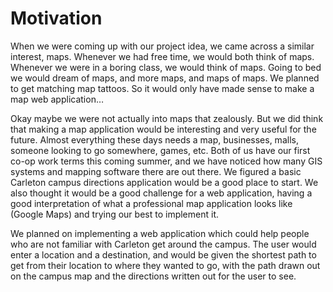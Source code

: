 # Motivation

When we were coming up with our project idea, we came across a similar interest, maps. Whenever we had free time, we would both think of maps. Whenever we were in a boring class, we would think of maps. Going to bed we would dream of maps, and more maps, and maps of maps. We planned to get matching map tattoos. So it would only have made sense to make a map web application…  

Okay maybe we were not actually into maps that zealously. But we did think that making a map application would be interesting and very useful for the future. Almost everything these days needs a map, businesses, malls, someone looking to go somewhere, games, etc. Both of us have our first co-op work terms this coming summer, and we have noticed how many GIS systems and mapping software there are out there. We figured a basic Carleton campus directions application would be a good place to start. We also thought it would be a good challenge for a web application, having a good interpretation of what a professional map application looks like (Google Maps) and trying our best to implement it.  

We planned on implementing a web application which could help people who are not familiar with Carleton get around the campus.  The user would enter a location and a destination, and would be given the shortest path to get from their location to where they wanted to go, with the path drawn out on the campus map and the directions written out for the user to see.
